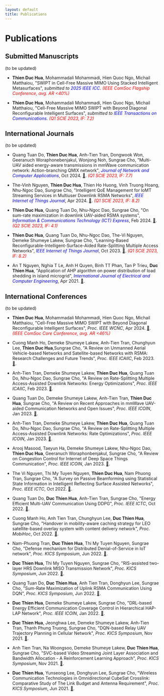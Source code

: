 ```yaml
---
layout: default
title: Publications
---
```


# Publications

## Submitted Manuscripts
(to be updated)
- **Thien Duc Hua**, Mohammadali Mohammadi, Hien Quoc Ngo, Michail Matthaiou, "SWIPT in Cell-Free Massive MIMO Using Stacked Intelligent Metasurfaces", *submitted to <span style="color: blue;">2025 IEEE ICC</span>*. 
  *<span style="color: red;">(IEEE ComSoc Flagship Conference, avg. AR <40%)</span>*  

- **Thien Duc Hua**, Mohammadali Mohammadi, Hien Quoc Ngo, Michail Matthaiou, "Cell-Free Massive MIMO SWIPT with Beyond Diagonal Reconfigurable Intelligent Surfaces", *submitted to <span style="color: blue;">IEEE Transactions on Communications</span>*.
  *<span style="color: red;">(Q1 SCIE 2023, IF: 7.2)</span>*  

## International Journals 
(to be updated)
- Quang Tuan Do, **Thien Duc Hua**, Anh-Tien Tran, Dongwook Won, Geeranuch Woraphonebenjakul, Wonjong Noh, Sungrae Cho, 
  "Multi-UAV aided energy-aware transmissions in mmWave communication network: Action-branching QMIX network", 
  *<span style="color: blue;">Journal of Network and Computer Applications</span>*, Oct 2024.
  [🔗](https://www.sciencedirect.com/science/article/pii/S1084804524001255).
  *<span style="color: red;">(Q1 SCIE 2023, IF: 7.7)</span>*  

- The-Vinh Nguyen, **Thien Duc Hua**, Thien Ho Huong, Vinh Truong Hoang, Nhu-Ngoc Dao, Sungrae Cho, 
  "Intelligent QoE Management for IoMT Streaming Services in Multiuser Downlink RSMA Networks", 
  *<span style="color: blue;">IEEE Internet of Things Journal</span>*, Apr 2024.
  [🔗](https://ieeexplore.ieee.org/abstract/document/10322782).
  *<span style="color: red;">(Q1 SCIE 2023, IF: 8.2)</span>*   

- **Thien Duc Hua**, Quang Tuan Do, Nhu-Ngoc Dao, Sungrae Cho, 
  "On sum-rate maximization in downlink UAV-aided RSMA systems", 
  *<span style="color: blue;">Information & Communications Technology (ICT) Express</span>*, Feb 2024. 
  [🔗](https://www.sciencedirect.com/science/article/pii/S2405959523000280).
  *<span style="color: red;">(Q2 SCIE 2023, IF: 4.1)</span>*   
  
- **Thien Duc Hua**, Quang Tuan Do, Nhu-Ngoc Dao, The-Vi Nguyen, Demeke Shumeye Lakew, Sungrae Cho, 
  "Learning-Based Reconfigurable-Intelligent-Surface-Aided Rate-Splitting Multiple Access Networks", 
  *<span style="color: blue;">IEEE Internet of Things Journal</span>*, Oct 2023. 
  [🔗](https://www.researchgate.net/publication/370984447_Learning-based_Reconfigurable_Intelligent_Surface-aided_Rate-Splitting_Multiple_Access_Networks).
  *<span style="color: red;">(Q1 SCIE 2023, IF: 8.2)</span>*  

- An T Nguyen, Nghia T Le, Anh H Quyen, Binh TT Phan, Tan P Trieu, **Duc Thien Hua**, "Application of AHP algorithm on power distribution of load shedding in island microgrid", *<span style="color: blue;">International Journal of Electrical and Computer Engineering</span>*, Apr 2021. [🔗](https://d1wqtxts1xzle7.cloudfront.net/66105664/11_22925_CE_30jul_15apr_L-libre.pdf?1616750769=&response-content-disposition=inline%3B+filename%3DApplication_of_AHP_algorithm_on_power_di.pdf&Expires=1740071646&Signature=ZvkRtCUjGvam8RP6dnV3Zjmrx2UxVW7ZhcKetQ9EVQsXtYxQ2sd6rVcYG0a3txpQlMluOKG1tq7VovDX1nlF8lGD533h7iDrvxsomrqoxX29H2SxYWiodmUmTWFpHq9~vmcKVneQqxjC2cwKmmRe-1HAjbMK0zHMKpqbD7yQY67iKIs6VAFfbnciaKY0WAu7tMQfgHQFqGNKYRBUSLaouU-P9iwAh-dHJXiIzgMME7Qvel0WshtdWG93kDESeGZdhrgdUNZQcBEkxKKtJPrU-2NR0vJlOR~T3Vgly5QphoAFoeMWhB9aAXpZLB35eGi6srsIKfIK3Fz6nL5rgmq1tQ__&Key-Pair-Id=APKAJLOHF5GGSLRBV4ZA).  



## International Conferences
(to be updated)
- **Thien Duc Hua**, Mohammadali Mohammadi, Hien Quoc Ngo, Michail Matthaiou, "Cell-Free Massive MIMO SWIPT with Beyond Diagonal Reconfigurable Intelligent Surfaces", *Proc. IEEE WCNC*, Apr 2024. [🔗](https://arxiv.org/abs/2402.00646).
  *<span style="color: red;">(IEEE ComSoc Core Conference, avg. AR <46%)</span>*

- Cuong Manh Ho, Demeke Shumeye Lakew, Anh-Tien Tran, Chunghyun Lee, **Thien Duc Hua**,Sungrae Cho, "A Review on Unmanned Aerial Vehicle-based Networks and Satellite-based Networks with RSMA: Research Challenges and Future Trends", *Proc. IEEE ICAIIC*, Feb 2023. [🔗](https://www.researchgate.net/publication/369495670_A_Review_on_Unmanned_Aerial_Vehicle-based_Networks_and_Satellite-based_Networks_with_RSMA_Research_Challenges_and_Future_Trends).  

- Anh-Tien Tran, Demeke Shumeye Lakew, **Thien Duc Hua**, Quang Tuan Do, Nhu-Ngoc Dao, Sungrae Cho, "A Review on Rate-Splitting Multiple Access-Assisted Downlink Networks: Energy Optimizations", *Proc. IEEE ICAIIC*, Feb 2023. [🔗](https://www.researchgate.net/publication/369486482_A_Review_on_Rate-Splitting_Multiple_Access-Assisted_Downlink_Networks_Energy_Optimizations).  

- Quang Tuan Do, Demeke Shumeye Lakew, Anh-Tien Tran, **Thien Duc Hua**, Sungrae Cho, "A Review on Recent Approaches in mmWave UAV-aided Communication Networks and Open Issues", *Proc. IEEE ICOIN*, Jan 2023. [🔗](https://www.researchgate.net/publication/368731316_A_Review_on_Recent_Approaches_in_mmWave_UAV-aided_Communication_Networks_and_Open_Issues).  

- Anh-Tien Tran, Demeke Shumeye Lakew, **Thien Duc Hua**, Quang Tuan Do, Nhu-Ngoc Dao, Sungrae Cho, "A Review on Rate-Splitting Multiple Access-Assisted Downlink Networks: Rate Optimizations", *Proc. IEEE ICOIN*, Jan 2023. [🔗](https://www.researchgate.net/publication/368726616_A_Review_on_Rate-Splitting_Multiple_Access-Assisted_Downlink_Networks_Rate_Optimizations).  

- Arooj Masood, Taeyun Ha, Demeke Shumeye Lakew, Nhu-Ngoc Dao, **Thien Duc Hua**, Geeranuch Woraphonbenjakul, Sungrae Cho, "A Review on Congestion Control for Internet of Deep Space Things Communication", *Proc. IEEE ICOIN*, Jan 2023. [🔗](https://www.researchgate.net/publication/368730180_A_Review_on_Congestion_Control_for_Internet_of_Deep_Space_Things_Communication).  

- The Vi Nguyen, Thi My Tuyen Nguyen, **Thien Duc Hua**, Nam Phuong Tran, Sungrae Cho, "A Survey on Passive Beamforming using Statistical State Information in Intelligent Reflecting Surface Assisted Networks", *Proc. IEEE ICTC*, Oct 2022. [🔗](https://www.researchgate.net/publication/365752939_A_Survey_on_Passive_Beamforming_using_Statistical_State_Information_in_Intelligent_Reflecting_Surface_Assisted_Networks).  

- Quang Tuan Do, **Duc Thien Hua**, Anh-Tien Tran, Sungrae Cho, "Energy Efficient Multi-UAV Communication Using DDPG", *Proc. IEEE ICTC*, Oct 2022. [🔗](https://www.researchgate.net/publication/365752878_Energy_Efficient_Multi-UAV_Communication_Using_DDPG).  

- Cuong Manh Ho, Anh Tien Tran, Chunghyun Lee, **Duc Thien Hua**, Sungrae Cho, "Handover in mobility-aware caching strategy for LEO satellite-based overlay system with content delivery network", *Proc. MobiHoc*, Oct 2022. [🔗](https://www.researchgate.net/publication/364121027_Handover_in_mobility-aware_caching_strategy_for_LEO_satellite-based_overlay_system_with_content_delivery_network).  

- Nam-Phuong Tran, **Duc Thien Hua**, Thi My Tuyen Nguyen, Sungrae Cho, "Defense mechanism for Distributed Denial-of-Service in IoT network", *Proc. KICS Symposium*, Jun 2022. [🔗](https://www.dbpia.co.kr/Journal/articleDetail?nodeId=NODE11108051).  

- **Duc Thien Hua**, Thi My Tuyen Nguyen, Sungrae Cho, "RIS-assisted two-layer HRS Downlink MISO Transmission Network", *Proc. KICS Symposium*, Jun 2022. [🔗](https://www.dbpia.co.kr/Journal/articleDetail?nodeId=NODE11108187).  

- Quang Tuan Do, **Duc Thien Hua**, Anh Tien Tran, Donghyun Lee, Sungrae Cho, "Sum-Rate Maximization of Uplink RSMA Communication Using DQN", *Proc. KICS Symposium*, Jun 2022. [🔗](https://www.dbpia.co.kr/Journal/articleDetail?nodeId=NODE11047902).  

- **Duc Thien Hua**, Demeke Shumeye Lakew, Sungrae Cho, "DRL-based Energy Efficient Communication Coverage Control in Hierarchical HAP-LAP Network", *Proc. IEEE ICOIN*, Jan 2022. [🔗](https://www.researchgate.net/publication/358180297_DRL-based_Energy_Efficient_Communication_Coverage_Control_in_Hierarchical_HAP-LAP_Network).  

- **Duc Thien Hua**, Jeonghwa Lee, Demeke Shumeye Lakew, Anh-Tien Tran, Thanh Phung Truong, Sungrae Cho, "DQN-based Relay UAV Trajectory Planning in Cellular Network", *Proc. KICS Symposium*, Nov 2021. [🔗](https://www.dbpia.co.kr/Journal/articleDetail?nodeId=NODE11022840).  

- Anh Tien Tran, Na Woongsoo, Demeke Shumeye Lakew, **Duc Thien Hua**, Sungrae Cho, "SVC-based Video Streaming Joint Layer Association and Bandwidth Allocation - A Reinforcement Learning Approach", *Proc. KICS Symposium*, Nov 2021. [🔗](https://www.dbpia.co.kr/Journal/articleDetail?nodeId=NODE11022789).  

- **Duc Thien Hua**, Yunseong Lee, Donghyun Lee, Sungrae Cho, "Wireless Communication Technologies in Omnidirectional CubeSat Crosslink: Comparative Study of The Link Budget and Antenna Requirement", *Proc. KICS Symposium*, Jun 2021. [🔗](https://www.dbpia.co.kr/Journal/articleDetail?nodeId=NODE11022789).  
